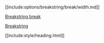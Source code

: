 [[include:options/breakstring/break/width.md]]

[Breakstring break](../index.html)

[Breakstring](../../index.html)

[[include:style/heading.html]]